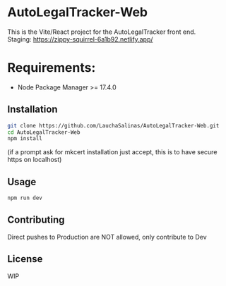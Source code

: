 # AutoLegalTracker-Web

This is the Vite/React project for the AutoLegalTracker front end.  
Staging: https://zippy-squirrel-6a1b92.netlify.app/  

# Requirements:
- Node Package Manager >= 17.4.0

## Installation

```bash
git clone https://github.com/LauchaSalinas/AutoLegalTracker-Web.git
cd AutoLegalTracker-Web
npm install
```
(if a prompt ask for mkcert installation just accept, this is to have secure https on localhost)

## Usage

```bash
npm run dev
```

## Contributing

Direct pushes to Production are NOT allowed, only contribute to Dev 

## License

WIP